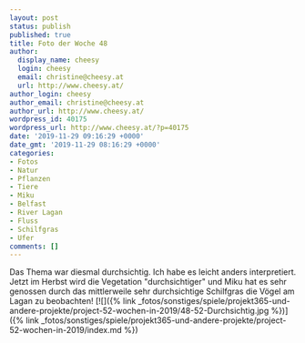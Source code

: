 ```yaml
---
layout: post
status: publish
published: true
title: Foto der Woche 48
author:
  display_name: cheesy
  login: cheesy
  email: christine@cheesy.at
  url: http://www.cheesy.at/
author_login: cheesy
author_email: christine@cheesy.at
author_url: http://www.cheesy.at/
wordpress_id: 40175
wordpress_url: http://www.cheesy.at/?p=40175
date: '2019-11-29 09:16:29 +0000'
date_gmt: '2019-11-29 08:16:29 +0000'
categories:
- Fotos
- Natur
- Pflanzen
- Tiere
- Miku
- Belfast
- River Lagan
- Fluss
- Schilfgras
- Ufer
comments: []
---
```

Das Thema war diesmal durchsichtig. Ich habe es leicht anders interpretiert. Jetzt im Herbst wird die Vegetation "durchsichtiger" und Miku hat es sehr genossen durch das mittlerweile sehr durchsichtige Schilfgras die Vögel am Lagan zu beobachten!
[![]({% link _fotos/sonstiges/spiele/projekt365-und-andere-projekte/project-52-wochen-in-2019/48-52-Durchsichtig.jpg %})]({% link _fotos/sonstiges/spiele/projekt365-und-andere-projekte/project-52-wochen-in-2019/index.md %})
